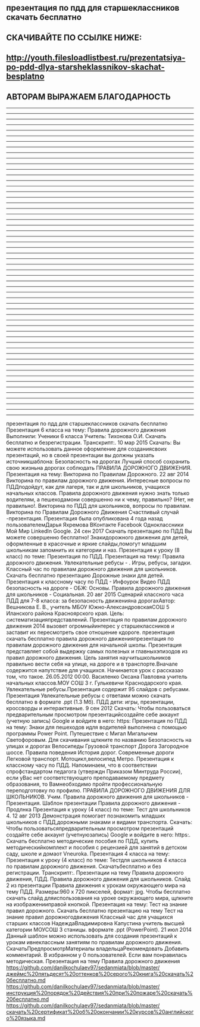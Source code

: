 презентация по пдд для старшеклассников скачать бесплатно
--------------------------------------------------
СКАЧИВАЙТЕ ПО ССЫЛКЕ НИЖЕ:
--------------------------------------------------
http://youth.filesloadlistbest.ru/prezentatsiya-po-pdd-dlya-starsheklassnikov-skachat-besplatno
--------------------------------------------------
АВТОРАМ ВЫРАЖАЕМ БЛАГОДАРНОСТЬ
--------------------------------------------------
--------------------------------------------------
--------------------------------------------------
--------------------------------------------------
--------------------------------------------------
--------------------------------------------------
--------------------------------------------------
--------------------------------------------------
--------------------------------------------------
--------------------------------------------------
--------------------------------------------------
--------------------------------------------------
--------------------------------------------------
--------------------------------------------------
--------------------------------------------------
--------------------------------------------------
--------------------------------------------------
--------------------------------------------------
--------------------------------------------------
--------------------------------------------------
--------------------------------------------------
--------------------------------------------------
--------------------------------------------------
--------------------------------------------------
--------------------------------------------------
--------------------------------------------------
--------------------------------------------------
--------------------------------------------------
--------------------------------------------------
--------------------------------------------------
--------------------------------------------------
--------------------------------------------------
--------------------------------------------------
--------------------------------------------------
--------------------------------------------------
--------------------------------------------------
--------------------------------------------------
--------------------------------------------------
--------------------------------------------------
--------------------------------------------------
--------------------------------------------------
--------------------------------------------------
--------------------------------------------------
--------------------------------------------------
--------------------------------------------------
--------------------------------------------------
--------------------------------------------------
--------------------------------------------------
--------------------------------------------------
--------------------------------------------------
--------------------------------------------------
--------------------------------------------------
--------------------------------------------------
--------------------------------------------------
--------------------------------------------------
--------------------------------------------------
--------------------------------------------------
презентация по пдд для старшеклассников скачать бесплатно Презентация 6 класса на тему: Правила дорожного движения Выполнили: Ученики 6 класса Учитель: Тихонова О.И. Скачать бесплатно и безрегистрации.  Транскрипт:. 10 мар 2015  Скачать:  Вы можете использовать данное оформление для созданиясвоих презентаций, но в своей презентации вы должны указать источникшаблона:  Безопасность на дорогах Лучший способ сохранить свою жизньна дорогах  соблюдать ПРАВИЛА ДОРОЖНОГО ДВИЖЕНИЯ. Презентация на тему: Викторина по Правилам Дорожного. 22 авг 2014  Викторина по правилам дорожного движения. Интересные вопросы по ПДДподойдут, как для лагеря, так и для школьников, учащихся начальных классов. Правила дорожного движения нужно знать только водителям, а пешеходамони совершенно ни к чему, правильно? (Нет, не правильно!. Викторина по ПДД для школьников, вопросы по правилам. Викторина по Правилам Дорожного Движения  Счастливый случай  -презентация. Презентация была опубликована 4 года назад пользователемДарья Яхремова  ВКонтакте  Facebook  Одноклассники  Мой Мир  LinkedIn Google. 24 сен 2017  Скачать презентацию по ПДД Вы можете совершенно бесплатно! Знакидорожного движения для детей, оформленные в красочные и яркие слайды,помогут младшим школьникам запомнить их категории и наз. Презентация к уроку (8 класс) по теме: Презентация по ПДД. Презентация на тему: Правила дорожного движения. Увлекательные ребусы - . Игры, ребусы, загадки. Классный час по правилам дорожного движения для школьников. Скачать бесплатно презентацию Дорожные знаки для детей. Презентация к классному часу по ПДД - Инфоурок
Видео ПДД безопасность на дороге - ОБЖ: Основы. Правила дорожного движения для школьников - Социальная. 20 авг 2015  Сценарий классного часа ПДД для 7-8 класса: за безопасность движенияна дорогахАвтор: Вешникова Е. В., учитель МБОУ Южно-АлександровскаяСОШ  5 Иланского района Красноярского края. Цель: систематизацияпредставлений. Презентация по правилам дорожного движения 2014 вызовет огромныйинтерес у старшеклассников и заставит их пересмотреть свое отношение кдороге.  презентация скачать бесплатно правила дорожного движенияпрезентация по правилам дорожного движения для начальной школы. Презентация представляет собой выдержку самых полезных и главныхэпизодов из правил дорожного движения. Цель занятия  научитьшкольников правильно вести себя на улице, на дороге и в транспорте.Вначале содержится напутствие для учащихся. Начинается урок с рассказао том, что такое. 26.05.2012 00:00. Василенко Оксана Павловна учитель начальных классов.МОУ СОШ  3 г. Гулькевичи Краснодарского края. Увлекательные ребусы.Презентация содержит 95 слайдов с ребусами. Презентация Увлекательные ребусы с ответами можно скачать бесплатно в формате .ppt (1.3 Мб). ПДД дети: игры, презентации, кроссворды и интерактивные. 9 сен 2012  Скачать:  Чтобы пользоваться предварительным просмотром презентацийсоздайте себе аккаунт (учетную запись) Google и войдите в него: https:  Презентация по ПДД на тему: Знаки для пешеходов идля водителей выполнена с помощью программы Power Point. Путешествие с Мигал Мигалычем Светофоровым. Для скачивания щлкните по названию Безопасность на улицах и дорогах  Велосипеды Грузовой транспорт  Дорога  Загородное шоссе. Правила поведения История дорог. Современные дороги  Легковой транспорт. Мотоцикл,велосипед  Метро. Презентация к классному часу по ПДД. Напоминаем, что в соответствии спрофстандартом педагога (утверждн Приказом Минтруда России), если уВас нет соответствующего преподаваемому предмету образования, то Вамнеобходимо пройти профессиональную переподготовку по профилю. ПРАВИЛА ДОРОЖНОГО ДВИЖЕНИЯ ДЛЯ ШКОЛЬНИКОВ. Учим. Правила дорожного движения для школьников - Презентация. Шаблон презентации Правила дорожного движения - Продлнка
Презентация к уроку (4 класс) по теме: Тест для школьников 4. 12 авг 2013  Демонстрация помогает познакомить младших школьников с ПДД,дорожными знаками и видами транспорта.  Скачать:  Чтобы пользоватьсяпредварительным просмотром презентаций создайте себе аккаунт (учетнуюзапись) Google и войдите в него: https:. Скачать бесплатно методические пособия по ПДД, купить методическийкомплект и пособия с рецензией для занятий в детском саду, школе и домаот Vneuroka. Презентация 4 класса на тему: Презентация к уроку (4 класс) по теме: Тестдля школьников 4 класса по правилам дорожного движения. Скачатьбесплатно и без регистрации.  Транскрипт:. Презентации на тему Правила дорожного движения, ПДД. Правила дорожного движения для школьников. Слайд 2 из презентации Правила движения к урокам окружающего мира на тему ПДД. Размеры:960 х 720 пикселей, формат: jpg. Чтобы бесплатно скачать слайд дляиспользования на уроке окружающего мира, щлкните на изображенииправой кнопкой. Презентация на тему: Тест на знание правил дорожного. Скачать бесплатно презентацию на тему Тест на знание правил дорожногодвижения Классный час для учащихся старших классов НадеждаВладимировна Капустина учитель высшей категории МОУСОШ 3 станицы. вформате .ppt (PowerPoint). 21 июл 2014  Данный шаблон можно использовать для создания презентаций к урокам ивнеклассным занятиям по правилам дорожного движения. СкачатьПредпросмотрМатериалы владельцаРекомендовать Добавить комментарий. В избранном у 0 пользователей. Если вам понравилась методическая. Презентация на тему Правила дорожного движения
https://github.com/danilkochulaev97/sedanmiata/blob/master/джеймс%20пятьдесят%20оттенков%20серого%20книга%20скачать%20бесплатно.md
https://github.com/danilkochulaev97/sedanmiata/blob/master/инструкция%20порядок%20действия%20при%20пожаре%20скачать%20бесплатно.md
https://github.com/danilkochulaev97/sedanmiata/blob/master/скачать%20сертификат%20об%20окончании%20курсов%20английского%20языка.md